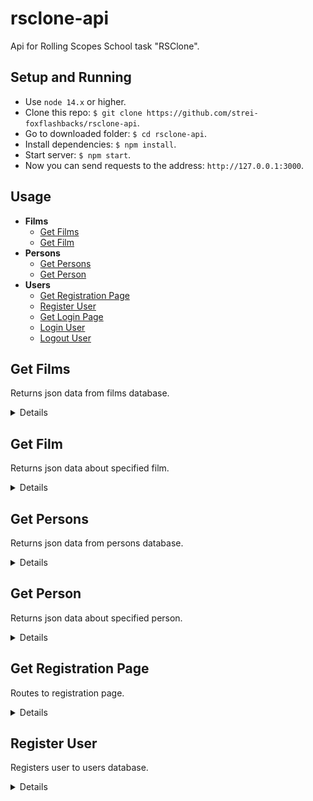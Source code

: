 # rsclone-api
Api for Rolling Scopes School task "RSClone".

## Setup and Running
- Use `node 14.x` or higher.
- Clone this repo: `$ git clone https://github.com/strei-foxflashbacks/rsclone-api`.
- Go to downloaded folder: `$ cd rsclone-api`.
- Install dependencies: `$ npm install`.
- Start server: `$ npm start`.
- Now you can send requests to the address: `http://127.0.0.1:3000`.

## Usage

- **Films**
    - [Get Films](https://github.com/strei-foxflashbacks/rsclone-api/tree/develop#get-films)
    - [Get Film](https://github.com/strei-foxflashbacks/rsclone-api/tree/develop#get-film)
- **Persons**
    - [Get Persons](https://github.com/strei-foxflashbacks/rsclone-api/tree/develop#get-persons)
    - [Get Person](https://github.com/strei-foxflashbacks/rsclone-api/tree/develop#get-person)
- **Users**
    - [Get Registration Page](https://github.com/strei-foxflashbacks/rsclone-api/tree/develop#get-registration-page)
    - [Register User](https://github.com/strei-foxflashbacks/rsclone-api/tree/develop#register-user)
    - [Get Login Page](https://github.com/strei-foxflashbacks/rsclone-api/tree/develop#get-login-page)
    - [Login User](https://github.com/strei-foxflashbacks/rsclone-api/tree/develop#login-user)
    - [Logout User](https://github.com/strei-foxflashbacks/rsclone-api/tree/develop#login-user)

**Get Films**
----
Returns json data from films database.

<details>

* **URL**

    /films

* **Method:**

    `GET`

* **Headers:**

    None

*  **URL Params**

    None

* **Query Params**

    **Optional:**

    `page=[integer]`

    `limit=[integer]`

    If `limit` param is passed api returns a header `X-Total-Count` that countains total number of records.

* **Data Params**

    None

* **Success Response:**

  * **Code:** 200 OK <br />
    **Content:**
    ```JavaScript
      [
        {
          id: 1,
          name: 'Континенталь',
          slogan: 'Испанская версия «Острых козырьков»',
          ratings: [7, 7],
          age: '16+',
          originalName: 'El Continental',
          poster: 'https://pic.showjet.ru/pics/57358089-7937-4e8c-b650-7a44bac85d5f/10x5/1250.jpg',
          summary: '1 сезон / криминал, драма, 2018',
          trailer: [{ thumbnail: 'https://pic.showjet.ru/pics/eafa7275-22f1-42eb-aeb0-04b8f2baa190/10x5/550.jpg', src: '', subtitles: [{ src: '', srcLang: '', label: '' }] }],
          thumbnails: [
            'https://pic.showjet.ru/pics/d8a6a58d-1e25-4310-ba96-09883523b26e/10x7/1000.jpg',
            'https://pic.showjet.ru/pics/65bb0ba9-8922-4a8e-a333-1e03ff2d01c9/10x7/1000.jpg',
            'https://pic.showjet.ru/pics/425bc2c0-ffad-4194-bff9-d176c9c81ca6/10x7/1000.jpg',
            'https://pic.showjet.ru/pics/ed11242f-86b0-4464-ab2e-4fa7566deef2/10x7/1000.jpg',
            'https://pic.showjet.ru/pics/82677ac2-45f6-4ef1-be12-30a126f19d0d/10x7/1000.jpg',
            'https://pic.showjet.ru/pics/a0fb80d3-654b-4164-8a85-15d65c0be4d7/10x7/1000.jpg',
          ],
          description: 'Стильная гангстерская драма из Испании в лучших традициях «Острых козырьков». \nМадрид, 1920-е годы. Местный гангстер Рикардо Леон промышляет нелегальной продажей алкоголя и хочет расширить свой бизнес. Он решает возродить пафосное, но убыточного кафе «Континенталь», чтобы превратить его в самое модное заведение города. Однако Леон преследует личные цели: завоевать сердце своенравной дочери владельца «Континенталя» и переиграть главного врага — собственного дядю.',
          usersRating: 5,
          reviews: [''],
          genre: 'криминал, драма',
          release: ['17 сентября 2018 г.', '01 июля 2021 г.'],
          audio: 'Испанский, Русский',
          countries: 'Испания',
          actors: [
            { personId: 62, role: 'Белице' },
            { personId: 63, role: 'Баэна' },
            { personId: 64, role: 'Глория' },
            { personId: 65, role: 'Альфонсо Абаскал' },
            { personId: 66, role: 'Рикардо Леон' },
            { personId: 67, role: 'Андреа Абаскал' },
          ],
          director: [
            { personId: 68, role: 'Frank Ariza' },
            { personId: 69, role: 'Kiké Maíllo' },
          ],
          producers: [
            { personId: 68, role: 'Frank Ariza' },
            { personId: 70, role: 'Maite López Pisonero' },
          ],
          facts: [
            '',
          ],
          wins: ['Телевизионная премия BAFTA: Лучшие визуальные эффекты'],
          type: 'serial',
          serial: {
            seasonsQty: 1,
            seasons: [
              {
                seasonInfo: 'Сезон 1 / 2010',
                episodes: [
                  {
                    name: 'Эпизод 1',
                    thumbnail: 'https://pic.showjet.ru/pics/91b51c45-7915-4c7a-a3fc-8c9213eaab0e/10x7/400.jpg',
                    src: '',
                    subtitles: [{ src: '', srcLang: '', label: '' }]
                  },
                  {
                    name: 'Эпизод 2',
                    thumbnail: 'https://pic.showjet.ru/pics/ee3ce08e-c57c-463e-b3d5-0592358160d3/10x7/400.jpg',
                    src: '',
                    subtitles: [{ src: '', srcLang: '', label: '' }]
                  },
                  {
                    name: 'Эпизод 3',
                    thumbnail: 'https://pic.showjet.ru/pics/fb8f8a02-cc38-4aaa-bf5a-3365488f3a83/10x7/400.jpg',
                    src: '',
                    subtitles: [{ src: '', srcLang: '', label: '' }]
                  },
                  {
                    name: 'Эпизод 4',
                    thumbnail: 'https://pic.showjet.ru/pics/f4079f61-9e69-4664-950f-dc47917233b0/10x7/400.jpg',
                    src: '',
                    subtitles: [{ src: '', srcLang: '', label: '' }]
                  },
                ],
              },
            ],
          },
        },
      ]
    ```
    **Headers:**
    ```
      "X-Total-Count": "10"
    ```

* **Error Response:**

    None

* **Notes:**

    None

</details>

**Get Film**
----
Returns json data about specified film.

<details>

* **URL**

    /films/:id

* **Method:**

    `GET`

* **Headers:**

    None

*  **URL Params**

    **Required:**

    `id=[integer]`

* **Query Params**

    **Optional:**

    `season=[integer]`

    * **Success Response:**

      * **Code:** 200 OK <br />
        **Content:**
        ```JavaScript
          {
            seasonInfo: 'Сезон 1 / 2010',
            episodes: [
              {
                name: 'Эпизод 1',
                thumbnail: 'https://pic.showjet.ru/pics/91b51c45-7915-4c7a-a3fc-8c9213eaab0e/10x7/400.jpg',
                src: ''
              },
              {
                name: 'Эпизод 2',
                thumbnail: 'https://pic.showjet.ru/pics/ee3ce08e-c57c-463e-b3d5-0592358160d3/10x7/400.jpg',
                src: ''
              },
              {
                name: 'Эпизод 3',
                thumbnail: 'https://pic.showjet.ru/pics/fb8f8a02-cc38-4aaa-bf5a-3365488f3a83/10x7/400.jpg',
                src: ''
              },
              {
                name: 'Эпизод 4',
                thumbnail: 'https://pic.showjet.ru/pics/f4079f61-9e69-4664-950f-dc47917233b0/10x7/400.jpg',
                src: ''
              },
            ]
          }
        ```
    * **Error Response:**

      * **Code:** 404 NOT FOUND <br />
        **Content:**

        No such season, sorry

* **Data Params**

    None

* **Success Response:**

  * **Code:** 200 OK <br />
    **Content:**
    ```JavaScript
      {
        id: 1,
        name: 'Континенталь',
        slogan: 'Испанская версия «Острых козырьков»',
        ratings: [7, 7],
        age: '16+',
        originalName: 'El Continental',
        poster: 'https://pic.showjet.ru/pics/57358089-7937-4e8c-b650-7a44bac85d5f/10x5/1250.jpg',
        summary: '1 сезон / криминал, драма, 2018',
        trailer: [{ thumbnail: 'https://pic.showjet.ru/pics/eafa7275-22f1-42eb-aeb0-04b8f2baa190/10x5/550.jpg', src: '', subtitles: [{ src: '', srcLang: '', label: '' }] }],
        thumbnails: [
          'https://pic.showjet.ru/pics/d8a6a58d-1e25-4310-ba96-09883523b26e/10x7/1000.jpg',
          'https://pic.showjet.ru/pics/65bb0ba9-8922-4a8e-a333-1e03ff2d01c9/10x7/1000.jpg',
          'https://pic.showjet.ru/pics/425bc2c0-ffad-4194-bff9-d176c9c81ca6/10x7/1000.jpg',
          'https://pic.showjet.ru/pics/ed11242f-86b0-4464-ab2e-4fa7566deef2/10x7/1000.jpg',
          'https://pic.showjet.ru/pics/82677ac2-45f6-4ef1-be12-30a126f19d0d/10x7/1000.jpg',
          'https://pic.showjet.ru/pics/a0fb80d3-654b-4164-8a85-15d65c0be4d7/10x7/1000.jpg',
        ],
        description: 'Стильная гангстерская драма из Испании в лучших традициях «Острых козырьков». \nМадрид, 1920-е годы. Местный гангстер Рикардо Леон промышляет нелегальной продажей алкоголя и хочет расширить свой бизнес. Он решает возродить пафосное, но убыточного кафе «Континенталь», чтобы превратить его в самое модное заведение города. Однако Леон преследует личные цели: завоевать сердце своенравной дочери владельца «Континенталя» и переиграть главного врага — собственного дядю.',
        usersRating: 5,
        reviews: [''],
        genre: 'криминал, драма',
        release: ['17 сентября 2018 г.', '01 июля 2021 г.'],
        audio: 'Испанский, Русский',
        countries: 'Испания',
        actors: [
          { personId: 62, role: 'Белице' },
          { personId: 63, role: 'Баэна' },
          { personId: 64, role: 'Глория' },
          { personId: 65, role: 'Альфонсо Абаскал' },
          { personId: 66, role: 'Рикардо Леон' },
          { personId: 67, role: 'Андреа Абаскал' },
        ],
        director: [
          { personId: 68, role: 'Frank Ariza' },
          { personId: 69, role: 'Kiké Maíllo' },
        ],
        producers: [
          { personId: 68, role: 'Frank Ariza' },
          { personId: 70, role: 'Maite López Pisonero' },
        ],
        facts: [
          '',
        ],
        wins: ['Телевизионная премия BAFTA: Лучшие визуальные эффекты'],
        type: 'serial',
        serial: {
          seasonsQty: 1,
          seasons: [
            {
              seasonInfo: 'Сезон 1 / 2010',
              episodes: [
                {
                  name: 'Эпизод 1',
                  thumbnail: 'https://pic.showjet.ru/pics/91b51c45-7915-4c7a-a3fc-8c9213eaab0e/10x7/400.jpg',
                  src: ''
                },
                {
                  name: 'Эпизод 2',
                  thumbnail: 'https://pic.showjet.ru/pics/ee3ce08e-c57c-463e-b3d5-0592358160d3/10x7/400.jpg',
                  src: ''
                },
                {
                  name: 'Эпизод 3',
                  thumbnail: 'https://pic.showjet.ru/pics/fb8f8a02-cc38-4aaa-bf5a-3365488f3a83/10x7/400.jpg',
                  src: ''
                },
                {
                  name: 'Эпизод 4',
                  thumbnail: 'https://pic.showjet.ru/pics/f4079f61-9e69-4664-950f-dc47917233b0/10x7/400.jpg',
                  src: ''
                },
              ],
            },
          ],
        },
      }
    ```

* **Error Response:**

  * **Code:** 404 NOT FOUND <br />
    **Content:**

    No such film, sorry

* **Notes:**

    None

</details>

**Get Persons**
----
Returns json data from persons database.

<details>

* **URL**

    /persons

* **Method:**

    `GET`

* **Headers:**

    None

*  **URL Params**

    None

* **Query Params**

    None

* **Data Params**

    None

* **Success Response:**

  * **Code:** 200 OK <br />
    **Content:**
    ```JavaScript
      [
        {
          id: 1,
          img: 'https://pic.showjet.ru/pics/932b74ff-6252-43f7-85e4-b85aea3e7102/10x5/1250.jpg',
          imgMin: 'https://pic.showjet.ru/pics/932b74ff-6252-43f7-85e4-b85aea3e7102/10x10/100.jpg',
          nameRu: 'Стив Пембертон',
          nameEn: 'Steve Pemberton',
          profession: 'актёр, режиссёр, сценарист, продюсер',
          birth: 'Дата рождения 01 сентября 1967 г., Блэкберн, Ланкашир, Англия, Великобритания',
          filmIds: [2],
        }
      ]
    ```

* **Error Response:**

    None

</details>

**Get Person**
----
Returns json data about specified person.

<details>

* **URL**

    /persons/:id

* **Method:**

    `GET`

* **Headers:**

    None

*  **URL Params**

    **Required:**

    `id=[integer]`

* **Query Params**

    None

* **Data Params**

    None

* **Success Response:**

  * **Code:** 200 OK <br />
    **Content:**
    ```JavaScript
      {
        id: 1,
        img: 'https://pic.showjet.ru/pics/932b74ff-6252-43f7-85e4-b85aea3e7102/10x5/1250.jpg',
        imgMin: 'https://pic.showjet.ru/pics/932b74ff-6252-43f7-85e4-b85aea3e7102/10x10/100.jpg',
        nameRu: 'Стив Пембертон',
        nameEn: 'Steve Pemberton',
        profession: 'актёр, режиссёр, сценарист, продюсер',
        birth: 'Дата рождения 01 сентября 1967 г., Блэкберн, Ланкашир, Англия, Великобритания',
        filmIds: [2],
      }
    ```

* **Error Response:**

  * **Code:** 404 NOT FOUND <br />
    **Content:**

    No such person, sorry

</details>

**Get Registration Page**
----
Routes to registration page.

<details>

* **URL**

    /users/register

* **Method:**

    `GET`

* **Headers:**

    None

*  **URL Params**

    None

* **Query Params**

    None

* **Data Params**

    None

* **Success Response:**

  **Content (If user is not logged):**

    `Registration page`

  **Content (If user is logged):**

    Redirects to /

* **Error Response:**

    None

</details>

**Register User**
----
Registers user to users database.

<details>

* **URL**

    /users/register

* **Method:**

    `POST`

* **Headers:**

    `'Content-Type': 'application/json'`

*  **URL Params**

    None

* **Query Params**

    None

* **Data Params**

    ```JavaScript
      {
        name: string,
        email: string,
        password: string
      }
    ```

* **Success Response:**

  * **Code:** 200 OK <br />
    **Content:**

    Redirects to /users/login


* **Error Response:**

    /users/register

</details>
